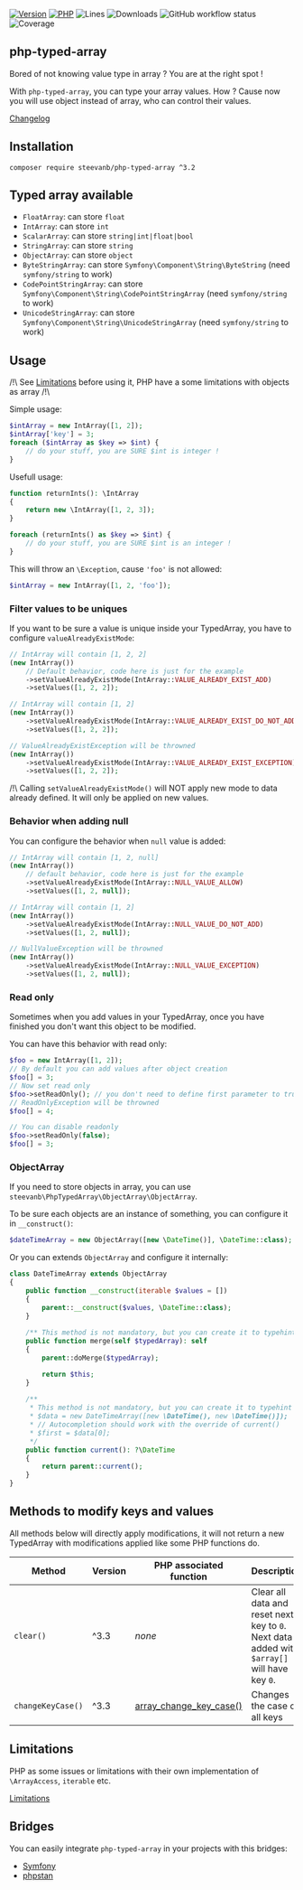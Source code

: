 [![Version](https://img.shields.io/badge/version-3.2.0-blueviolet.svg)](https://github.com/steevanb/php-typed-array/tree/3.2.0)
[![PHP](https://img.shields.io/badge/php-^7.1||^8.0-blue.svg)](https://php.net)
![Lines](https://img.shields.io/badge/code%20lines-4,630-blue.svg)
![Downloads](https://poser.pugx.org/steevanb/php-typed-array/downloads)
![GitHub workflow status](https://img.shields.io/github/workflow/status/steevanb/php-typed-array/CI)
![Coverage](https://img.shields.io/badge/coverage-96%25-success.svg)

## php-typed-array

Bored of not knowing value type in array ? You are at the right spot !

With `php-typed-array`, you can type your array values. How ? Cause now you will use object instead of array, who can control their values.

[Changelog](changelog.md)

## Installation

```
composer require steevanb/php-typed-array ^3.2
```

## Typed array available

 * `FloatArray`: can store `float`
 * `IntArray`: can store `int`
 * `ScalarArray`: can store `string|int|float|bool`
 * `StringArray`: can store `string`
 * `ObjectArray`: can store `object`
 * `ByteStringArray`: can store `Symfony\Component\String\ByteString` (need `symfony/string` to work)
 * `CodePointStringArray`: can store `Symfony\Component\String\CodePointStringArray` (need `symfony/string` to work)
 * `UnicodeStringArray`: can store `Symfony\Component\String\UnicodeStringArray` (need `symfony/string` to work)

## Usage

/!\ See [Limitations](documentation/Limitations.md) before using it, PHP have a some limitations with objects as array /!\

Simple usage:
```php
$intArray = new IntArray([1, 2]);
$intArray['key'] = 3;
foreach ($intArray as $key => $int) {
    // do your stuff, you are SURE $int is integer !
}
```

Usefull usage:
```php
function returnInts(): \IntArray
{
    return new \IntArray([1, 2, 3]); 
}

foreach (returnInts() as $key => $int) {
    // do your stuff, you are SURE $int is an integer !
}
```

This will throw an `\Exception`, cause `'foo'` is not allowed:
```php
$intArray = new IntArray([1, 2, 'foo']);
```

### Filter values to be uniques

If you want to be sure a value is unique inside your TypedArray, you have to configure `valueAlreadyExistMode`:

```php
// IntArray will contain [1, 2, 2]
(new IntArray())
    // Default behavior, code here is just for the example
    ->setValueAlreadyExistMode(IntArray::VALUE_ALREADY_EXIST_ADD)
    ->setValues([1, 2, 2]);

// IntArray will contain [1, 2]
(new IntArray())
    ->setValueAlreadyExistMode(IntArray::VALUE_ALREADY_EXIST_DO_NOT_ADD)
    ->setValues([1, 2, 2]);

// ValueAlreadyExistException will be throwned
(new IntArray())
    ->setValueAlreadyExistMode(IntArray::VALUE_ALREADY_EXIST_EXCEPTION)
    ->setValues([1, 2, 2]);
```

/!\ Calling `setValueAlreadyExistMode()` will NOT apply new mode to data already defined. It will only be applied on new values. 

### Behavior when adding null

You can configure the behavior when `null` value is added:

```php
// IntArray will contain [1, 2, null]
(new IntArray())
    // default behavior, code here is just for the example
    ->setValueAlreadyExistMode(IntArray::NULL_VALUE_ALLOW)
    ->setValues([1, 2, null]);

// IntArray will contain [1, 2]
(new IntArray())
    ->setValueAlreadyExistMode(IntArray::NULL_VALUE_DO_NOT_ADD)
    ->setValues([1, 2, null]);

// NullValueException will be throwned
(new IntArray())
    ->setValueAlreadyExistMode(IntArray::NULL_VALUE_EXCEPTION)
    ->setValues([1, 2, null]);
```

### Read only

Sometimes when you add values in your TypedArray, once you have finished you don't want this object to be modified.

You can have this behavior with read only:

```php
$foo = new IntArray([1, 2]);
// By default you can add values after object creation
$foo[] = 3;
// Now set read only
$foo->setReadOnly(); // you don't need to define first parameter to true: it's default value
// ReadOnlyException will be throwned
$foo[] = 4;

// You can disable readonly
$foo->setReadOnly(false);
$foo[] = 3;
```

### ObjectArray

If you need to store objects in array, you can use `steevanb\PhpTypedArray\ObjectArray\ObjectArray`.

To be sure each objects are an instance of something, you can configure it in `__construct()`:

```php
$dateTimeArray = new ObjectArray([new \DateTime()], \DateTime::class);
```

Or you can extends `ObjectArray` and configure it internally:

```php
class DateTimeArray extends ObjectArray
{
    public function __construct(iterable $values = [])
    {
        parent::__construct($values, \DateTime::class);
    }
    
    /** This method is not mandatory, but you can create it to typehint $typedArray and the return */
    public function merge(self $typedArray): self
    {
        parent::doMerge($typedArray);

        return $this;
    }
    
    /**
     * This method is not mandatory, but you can create it to typehint return when you access an item
     * $data = new DateTimeArray([new \DateTime(), new \DateTime()]);
     * // Autocompletion should work with the override of current()
     * $first = $data[0];
     */
    public function current(): ?\DateTime
    {
        return parent::current();
    }
}
```

## Methods to modify keys and values

All methods below will directly apply modifications, 
it will not return a new TypedArray with modifications applied like some PHP functions do.

| Method | Version | PHP associated function | Description |
| --- | --- | --- | --- |
| `clear()` | ^3.3 | _none_ | Clear all data and reset next key to `0`. Next data added with `$array[]` will have key `0`. |
| `changeKeyCase()` | ^3.3 | [array_change_key_case()](https://www.php.net/manual/fr/function.array-change-key-case.php) | Changes the case of all keys |

## Limitations

PHP as some issues or limitations with their own implementation of `\ArrayAccess`, `iterable` etc.

[Limitations](documentation/Limitations.md)

## Bridges

You can easily integrate `php-typed-array` in your projects with this bridges:
* [Symfony](documentation/BridgeSymfony.md)
* [phpstan](documentation/BridgePhpstan.md)
